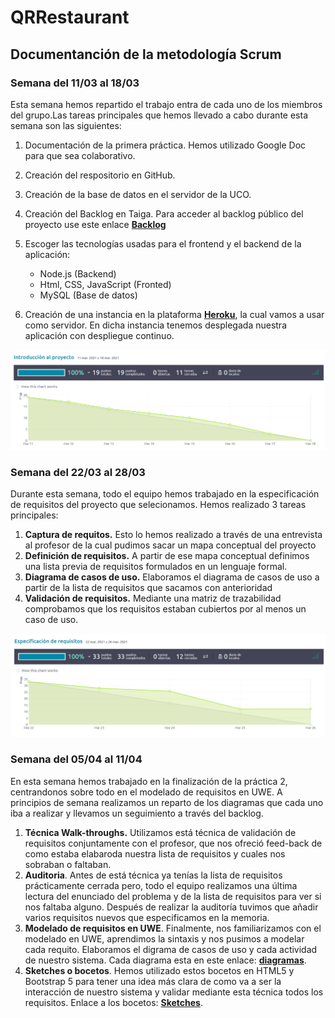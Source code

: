 # QRRestaurant

## Documentanción de la metodología Scrum 
### Semana del 11/03 al 18/03
Esta semana hemos repartido el trabajo entra de cada uno de los miembros del grupo.Las tareas principales que hemos llevado a cabo durante esta semana son las siguientes:
1. Documentación de la primera práctica. Hemos utilizado Google Doc para que sea colaborativo. 
2. Creación del respositorio en GitHub. 
3. Creación de la base de datos en el servidor de la UCO. 
4. Creación del Backlog en Taiga. Para acceder al backlog público del proyecto use este enlace **[Backlog](https://tree.taiga.io/project/cristiancosano-qr-restaurant)**
5. Escoger las tecnologías usadas para el frontend y el backend de la aplicación:
    + Node.js (Backend)
    + Html, CSS, JavaScript (Fronted)
    + MySQL (Base de datos)

6. Creación de una instancia en la plataforma **[Heroku](https://www.heroku.com/)**, la cual vamos a usar como servidor. En dicha instancia tenemos desplegada nuestra aplicación con despliegue continuo.

![sprint-1](/img/sprint-1.png "Sprint 1")


### Semana del 22/03 al 28/03
Durante esta semana, todo el equipo hemos trabajado en la especificación de requisitos del proyecto que selecionamos.  Hemos realizado 3 tareas principales: 
1. **Captura de requitos.** Esto lo hemos realizado a través de una entrevista al profesor de la cual pudimos sacar un mapa conceptual del proyecto
2. **Definición de requisitos.** A partir de ese mapa conceptual definimos una lista previa de requisitos formulados en un lenguaje formal. 
3. **Diagrama de casos de uso.** Elaboramos el diagrama de casos de uso a partir de la lista de requisitos que sacamos con anterioridad
4. **Validación de requisitos.** Mediante una matriz de trazabilidad comprobamos que los requisitos estaban cubiertos por al menos un caso de uso. 

![sprint-2](/img/sprint-2.png "Sprint 2")

### Semana del 05/04 al 11/04
En esta semana hemos trabajado en la finalización de la práctica 2, centrandonos sobre todo en el modelado de requisitos en UWE. 
A principios de semana realizamos un reparto de los diagramas que cada uno iba a realizar y llevamos un seguimiento a través del backlog. 
1. **Técnica Walk-throughs.** Utilizamos está técnica de validación de requisitos conjuntamente con el profesor, que nos ofreció feed-back de como estaba elabaroda nuestra lista de requisitos y cuales nos sobraban o faltaban. 
2. **Auditoria**. Antes de está técnica ya tenías la lista de requisitos prácticamente cerrada pero, todo el equipo realizamos una última lectura del enunciado del problema y de la lista de requisitos para ver si nos faltaba alguno. Después de realizar la auditoría tuvimos que añadir varios requisitos nuevos que especificamos en la memoria. 
3. **Modelado de requisitos en UWE**. Finalmente, nos familiarizamos con el modelado en UWE, aprendimos la sintaxis y nos pusimos a modelar cada requito. Elaboramos el digrama de casos de uso y cada actividad de nuestro sistema. Cada diagrama esta en este enlace: **[diagramas](https://github.com/cristiancosano/QRRestaurant/tree/main/img/diagramas%20de%20actividad)**.
4. **Sketches o bocetos**. Hemos utilizado estos bocetos en HTML5 y Bootstrap 5 para tener una idea más clara de como va a ser la interacción de nuestro sistema y validar mediante esta técnica todos los requisitos. Enlace a los bocetos: **[Sketches](https://cristiancosano.github.io/QRRestaurant/)**.



